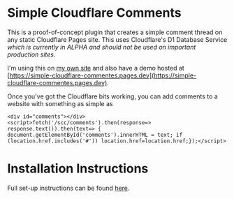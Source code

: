 # Simple Cloudflare Comments

This is a proof-of-concept plugin that creates a simple comment thread on any static Cloudflare Pages site. This uses Cloudflare's D1 Database Service *which is currently in ALPHA and should not be used on important production sites*.  

I'm using this on [my own site](https://graha.ms) and also have a demo hosted at [https://simple-cloudflare-commentes.pages.dev](https://simple-cloudflare-commentes.pages.dev).


Once you've got the Cloudflare bits working, you can add comments to a website with something as simple as 

```
<div id="comments"></div>
<script>fetch('/scc/comments').then(response=> response.text()).then(text=> { document.getElementById('comments').innerHTML = text; if (location.href.includes('#')) location.href=location.href;});</script>
```

# Installation Instructions

Full set-up instructions can be found [here](https://graha.ms/posts/blog/2022-12-08-setting-up-simple-cloudflare-comments/).